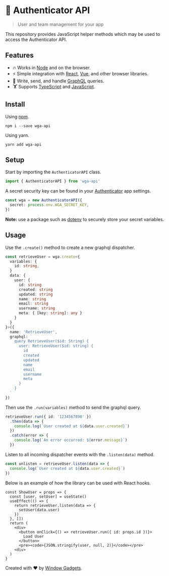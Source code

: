 # 🏇 Authenticator API

> User and team management for your app

This repository provides JavaScript helper methods which may be used to access the Authenticator API.

## Features

- 🔥  Works in [Node](https://nodejs.org/en/) and on the browser.
- ⚡️  Simple integration with [React](https://reactjs.org), [Vue](https://vuejs.org/), and other browser libraries.
- 👾  Write, send, and handle [GraphQL](https://graphql.org/) queries.
- 🏋️‍  Supports [TypeScript](https://www.typescriptlang.org/) and [JavaScript](https://developer.mozilla.org/en-US/docs/Web/JavaScript).

## Install

Using [npm](https://www.npmjs.com/package/wga-api).

```shell
npm i --save wga-api
```

Using yarn.

```shell
yarn add wga-api
```

## Setup

Start by importing the `AuthenticatorAPI` class.

```ts
import { AuthenticatorAPI } from 'wga-api'
```

A secret security key can be found in your [Authenticator](https://authenticator.windowgadgets.io/) app settings.

```ts
const wga = new AuthenticatorAPI({
  secret: process.env.WGA_SECRET_KEY,
})
```

**Note:** use a package such as [dotenv](https://www.npmjs.com/package/dotenv) to securely store your secret variables.

## Usage

Use the `.create()` method to create a new graphql dispatcher.

```ts
const retrieveUser = wga.create<{
  variables: {
    id: string,
  }
  data: {
    user: {
      id: string
      created: string
      updated: string
      name: string
      email: string
      username: string
      meta: { [key: string]: any }
    }
  }
}>({
  name: 'RetrieveUser',
  graphql: `
    query RetrieveUser($id: String) {
      user: RetrieveUser($id: string) {
        id
        created
        updated
        name
        email
        username
        meta
      }
    }
  `
})
```

Then use the `.run(variables)` method to send the graphql query.

```ts
retrieveUser.run({ id: '1234567890' })
  .then(data => {
    console.log(`User created at ${data.user.created}`)
  })
  .catch(error => {
    console.log(`An error occurred: ${error.message}`)
  })
```

Listen to all incoming dispatcher events with the `.listen(data)` method.

```ts
const unlisten = retrieveUser.listen(data => {
  console.log(`User created at ${data.user.created}`)
})
```

Below is an example of how the library can be used with React hooks.

```tsx
const ShowUser = props => {
  const [user, setUser] = useState()
  useEffect(() => {
    return retrieveUser.listen(data => {
      setUser(data.user)
    })
  }, [])
  return (
    <div>
      <button onClick={() => retrieveUser.run({ id: props.id })}>
        Load User
      </button>
      <pre><code>{JSON.stringify(user, null, 2)}</code></pre>
    <div>
  )
}
```

Created with ❤️ by [Window Gadgets](https://authenticator.windowgadgets.io/).
